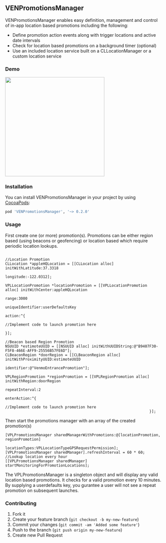 ## VENPromotionsManager

VENPromotionsManager enables easy definition, management and control of in-app location based promotions including the following:
- Define promotion action events along with trigger locations and active date intervals
- Check for location based promotions on a background timer (optional)
- Use an included location service built on a CLLocationManager or a custom location service

### Demo
<img src="example.gif" width="320">


### Installation

You can install VENPromotionsManager in your project by using [CocoaPods](https://github.com/cocoapods/cocoapods):

```Ruby
pod 'VENPromotionsManager', '~> 0.2.0'
```
### Usage

First create one (or more) promotion(s). Promotions can be either region based (using beacons or geofencing) or location based which require periodic location lookups.
```objc

//Location Promotion
CLLocation *appleHQLocation = [[CLLocation alloc] initWithLatitude:37.3318
                                                         longitude:-122.0312];

VPLLocationPromotion *locationPromotion = [[VPLLocationPromotion alloc] initWithCenter:appleHQLocation
                                                                                 range:3000
                                                                      uniqueIdentifier:userDefaultsKey
                                                                                action:^{
                                                                                    //Implement code to launch promotion here
                                                                                }];

//Beacon based Region Promotion
NSUUID *estimoteUUID = [[NSUUID alloc] initWithUUIDString:@"B9407F30-F5F8-466E-AFF9-25556B57FE6D"];
CLBeaconRegion *doorRegion = [[CLBeaconRegion alloc] initWithProximityUUID:estimoteUUID
                                                                    identifier:@"VenmoEntrancePromotion"];

VPLRegionPromotion *regionPromotion = [[VPLRegionPromotion alloc] initWithRegion:doorRegion
                                                                  repeatInterval:2
                                                                    enterAction:^{
                                                                      //Implement code to launch promotion here
                                                                 }];
 ```
 
Then start the promotions manager with an array of the created promotion(s)
```objc
[VPLPromotionsManager sharedManagerWithPromotions:@[locationPromotion, regionPromotion]
                                    locationTypes:VPLLocationTypeGPSRequestPermission];
[VPLPromotionsManager sharedManager].refreshInterval = 60 * 60; //Lookup location every hour
[[VPLPromotionsManager sharedManager] startMonitoringForPromotionLocations];
 ```
The VPLPromotionsManager is a singleton object and will display any valid location based promotions.  It checks for a valid promotion every 10 minutes.  By supplying a userdefaults key, you gurantee a user will not see a repeat promotion on subsequent launches.
### Contributing

1. Fork it
2. Create your feature branch (`git checkout -b my-new-feature`)
3. Commit your changes (`git commit -am 'Added some feature'`)
4. Push to the branch (`git push origin my-new-feature`)
5. Create new Pull Request
